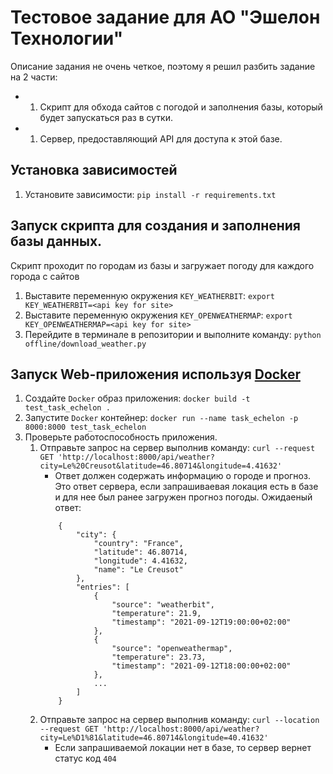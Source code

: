# Тестовое задание для АО "Эшелон Технологии"

Описание задания не очень четкое, поэтому я решил разбить задание на 2 части: 
- 1. Скрипт для обхода сайтов с погодой и заполнения базы, который будет запускаться раз в сутки. 
- 1. Сервер, предоставляющий API для доступа к этой базе.

## Установка зависимостей
1. Установите зависимости: `pip install -r requirements.txt`

## Запуск скрипта для создания и заполнения базы данных. 
Скрипт проходит по городам из базы и загружает погоду для каждого города с сайтов
1. Выставите переменную окружения `KEY_WEATHERBIT`:  `export KEY_WEATHERBIT=<api key for site>`
1. Выставите переменную окружения `KEY_OPENWEATHERMAP`:  `export KEY_OPENWEATHERMAP=<api key for site>`
1. Перейдите в терминале в репозитории и выполните команду: `python offline/download_weather.py`

## Запуск Web-приложения используя [Docker](https://www.docker.com/)
1. Cоздайте `Docker` образ приложения: `docker build -t test_task_echelon .`
1. Запустите `Docker` контейнер: `docker run --name task_echelon -p 8000:8000 test_task_echelon`
1. Проверьте работоспособность приложения.
    1. Отправьте запрос на сервер выполнив команду: `curl --request GET 'http://localhost:8000/api/weather?city=Le%20Creusot&latitude=46.80714&longitude=4.41632'`
        - Ответ должен содержать информацию о городе и прогноз. Это ответ сервера, если запрашиваевая локация есть в базе и для нее был ранее загружен прогноз погоды. Ожидаеный ответ: 
        ```
            {
                "city": {
                    "country": "France",
                    "latitude": 46.80714,
                    "longitude": 4.41632,
                    "name": "Le Creusot"
                },
                "entries": [
                    {
                        "source": "weatherbit",
                        "temperature": 21.9,
                        "timestamp": "2021-09-12T19:00:00+02:00"
                    },
                    {
                        "source": "openweathermap",
                        "temperature": 23.73,
                        "timestamp": "2021-09-12T18:00:00+02:00"
                    },
                    ...
                ]
            }
        ```
    1. Отправьте запрос на сервер выполнив команду: `curl --location --request GET 'http://localhost:8000/api/weather?city=Le%D1%81&latitude=46.80714&longitude=40.41632'`
        - Если запрашиваемой локации нет в базе, то сервер вернет статус код `404`